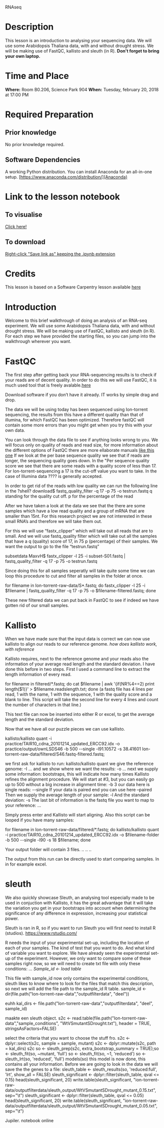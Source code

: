 RNAseq
# Description
This lesson is an introduction to analysing your sequencing data. We will use some Arabidopsis Thaliana data, with and without drought stress. We will be making  use of FastQC, kallisto and sleuth (in R).
**Don't forget to bring your own laptop.** 

# Time and Place
**Where:** Room B0.206, Science Park 904
**When:**  Tuesday, february 20, 2018 at 17:00 PM

# Required Preparation
## Prior knowledge 
No prior knowledge required. 

## Software Dependencies
A working Python distribution. You can install Anaconda for an all-in-one setup. [https://www.anaconda.com/distribution/](Anaconda)

# Link to the lesson notebook
## To visualise 
[Click here!](https://github.com/ScienceParkStudyGroup/studyGroup/blob/gh-pages/lessons/20171010_Intro_to_Python_Like/1hr_python_workshop.ipynb)
## To download 
[Right-click "Save link as" keeping the .ipynb extension](https://github.com/ScienceParkStudyGroup/studyGroup/tree/gh-pages/lessons/20171010_Intro_to_Python_Like) 

# Credits
This lesson is based on a Software Carpentry lesson available [here](http://swcarpentry.github.io/python-novice-inflammation/) 

# Introduction #
Welcome to this brief walkthrough of doing an analysis of an RNA-seq experiment. We will use some Arabidopsis Thaliana data, with and without drought stress. We will be making  use of FastQC, kallisto and sleuth (in R).
For each step we have provided the starting files, so you can jump into the walkthrough wherever you want.

# FastQC #
The first step after getting back your RNA-sequencing results is to check if your reads are of decent quality. In order to do this we will use FastQC, it is much used tool that is freely avalable.[here](https://www.bioinformatics.babraham.ac.uk/projects/fastqc/)

Download software if you don’t have it already. IT works by simple drag and drop.

The data we will be using today has been sequenced using Ion-torrent sequencing, the results from this have a different quality than that of illumina, for which FastQC has been optimized. Therefore fastQC will contain some more errors than you might get when you try this with your own data.

You can look through the data file to see if anything looks wrong to you. We will focus only on quality of reads and read size, for more information about the different options of FastQC there are more ellaborate manuals [like this one](https://dnacore.missouri.edu/PDF/FastQC_Manual.pdf)
If we look at the per base sequence quality we see that if reads are longer, the sequencing quality goes down. In the "Per sequence quality score we see that there are some reads with a quality score of less than 17. For Ion-torrent-sequencing a 17 is the cut-off value you want to take. In the case of Illumina data ???? is generally accepted.

In order to get rid of the reads with low quality we can run the following line in the ?shell?
download$ fastq_quality_filter -q 17 -p 75 -o testrun.fastq
q standing for the quality cut off. p for the percentage of the read 

After we have taken a look at the data we see that the there are some samples which have a low read quality and a group of mRNA that are smaller than 15nt.
For this research project we are not interested in these small RNA’s and therefore we will take them out.

For this we will use “fastx_clipper” which will take out all reads that are to small. And we will use fastq_quality filter which will take out all the samples that have a q (quality) score of 17, in 75 p (percentage) of their samples.
We want the output to go to the file “testrun.fastq”

subsetdata MaxvH$ fastx_clipper -l 25 -i subset-S01.fastq | fastq_quality_filter -q 17 -p 75 -o testrun.fastq

Since doing this for all samples seperatly will take quite some time we can loop this procedure to cut and filter all samples in the folder at once.

for filename in Ion-torrent-raw-data/S*.fastq; 
do fastx_clipper -l 25 -i $filename | fastq_quality_filter -q 17 -p 75 -o $filename-filtered.fastq; 
done

These new filtered data we can put back in FastQC to see if indeed we have gotten rid of our small samples.

# Kallisto #
When we have made sure that the input data is correct we can now use kallisto to align our reads to our reference genome.
*how does kallisto work, with reference*

Kallisto requires, next to the reference genome and your reads also the information of your average read length and the standard deviation.
I have done this before in two steps. First I used a command line to extract the length information of every read.

for filename in filtered/*.fastq; 
do cat $filename | awk '{if(NR%4==2) print length($1)}' > $filename.readslength.txt; 
done
(a fastq file has 4 lines per read, 1 with the name, 1 with the sequence, 1 with the quality score and a blank to line. This script will take the second line for every 4 lines and count the number of characters in that line.)

This text file can now be inserted into either R or excel, to get the average length and the standard deviation.

Now that we have all our puzzle pieces we can use kallisto.

kallisto/kallisto quant -i practice/TAIR10_cdna_20101214_updated_ERCC92.idx -o practice/output/ownLSDS46 -b 500 --single -l91.10572 -s 38.41601 Ion-torrent-raw-data/filtered/S46.fastq-filtered.fastq;

we first ask for kallisto to run: kallisto/kallisto quant
we give the reference genome: -I …
and we show where we want the results: -o …
next we supply some information:
bootstraps, this will indicate how many times Kallisto refines the alignment procedure. We will start at #3, but you can easily go up to 500 without a big increase in alignment time: -b 3
our data here is single reads: --single
If your data is paired end you can use here –paired
Then we supply the average length of your sample: -l
And the standard deviation: -s
The last bit of information is the fastq file you want to map to your reference: …

Simply press enter and Kallisto will start aligning.
Also this script can be looped if you have many samples:

for filename in Ion-torrent-raw-data/filtered/*.fastq; 
do kallisto/kallisto quant -i practice/TAIR10_cdna_20101214_updated_ERCC92.idx -o $filename-folder -b 500 --single -l90 -s 18 $filename; 
done

Your output folder will contain 3 files.
..
..
..

The output from this run can be directly used to start comparing samples. In in for example excel.

# sleuth #
We also quickly showcase Sleuth, an analysing tool especially made to be used in conjuction with Kallisto, it has the great advantage that it will take the variation you get in your bootstraps into account when determining the significance of any difference in expression, increasing your statistical power.

Sleuth is ran in R, so if you want to run Sleuth you will first need to install R (studios).
https://www.rstudio.com/

R needs the input of your experimental set-up, including the location of each of your samples.
The kind of test that you want to do.
And what kind of variable you want to explore.
We have already seen the experimental set-up of the experiment. However, we only want to compare some of these samples right now, so we will need to create txt file with only these conditions:
…
*Sample_id <- load table*

This file with sample_id now only contains the experimental conditions, sleuth likes to know where to look for the files that match this description, so next we will add the file path to the sample_id R table.
sample_id <- dir(file.path("Ion-torrent-raw-data","outputfilterdata", "deel"))

euhh
kal_dirs <- file.path("Ion-torrent-raw-data","outputfilterdata", "deel", sample_id)

maakte een sleuth object.
s2c <- read.table(file.path("Ion-torrent-raw-data","sample_conditions", "WtVSmutantSDrought.txt"), header = TRUE, stringsAsFactors=FALSE)

select the criteria that you want to choose the stuff fro.
s2c <- dplyr::select(s2c, sample = sample, mutant)
s2c <- dplyr::mutate(s2c, path = kal_dirs)
s2c
so <- sleuth_prep(s2c, extra_bootstrap_summary = TRUE);so <- sleuth_fit(so, ~mutant, 'full')
so <- sleuth_fit(so, ~1, 'reduced')
so <- sleuth_lrt(so, 'reduced', 'full')
models(so)
this model is now done, this contains all your information. Before we are going to look in the data we will save the the genes to a file:
sleuth_table <- sleuth_results(so, 'reduced:full', 'lrt', show_all = FALSE)
sleuth_significant <- dplyr::filter(sleuth_table, qval <= 0.15)
head(sleuth_significant, 20)
write.table(sleuth_significant, "ion-torrent-raw-data/outputfilterdata/sleuth_output/WtVSmutantSDrought_mutant_0.15.txt", sep="\t") 
sleuth_significant <- dplyr::filter(sleuth_table, qval <= 0.05)
head(sleuth_significant, 20)
write.table(sleuth_significant, "ion-torrent-raw-data/outputfilterdata/sleuth_output/WtVSmutantSDrought_mutant_0.05.txt", sep="\t")

Jupiler. notebook online
